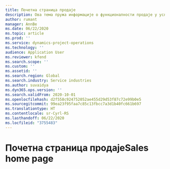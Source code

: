 ```yaml
---
title: Почетна страница продаје
description: Ова тема пружа информације о функционалности продаје у услузи Dynamics 365 Project operations.
author: rumant
manager: AnnBe
ms.date: 06/22/2020
ms.topic: article
ms.prod: ''
ms.service: dynamics-project-operations
ms.technology: ''
audience: Application User
ms.reviewer: kfend
ms.search.scope: ''
ms.custom: ''
ms.assetid: ''
ms.search.region: Global
ms.search.industry: Service industries
ms.author: suvaidya
ms.dyn365.ops.version: ''
ms.search.validFrom: 2020-10-01
ms.openlocfilehash: d2f558c924752052ae455d29d53f87c72e99b0e5
ms.sourcegitcommit: 99ea23f95faa7c85c13fbcc7a3d1b40fc661b697
ms.translationtype: HT
ms.contentlocale: sr-Cyrl-RS
ms.lasthandoff: 06/22/2020
ms.locfileid: "3755483"
---
```

# <a name="sales-home-page"></a><span data-ttu-id="83f50-103">Почетна страница продаје</span><span class="sxs-lookup"><span data-stu-id="83f50-103">Sales home page</span></span>
